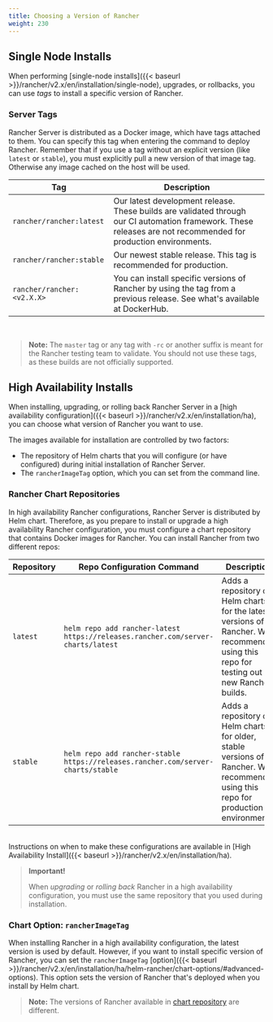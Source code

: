 ```yaml
---
title: Choosing a Version of Rancher
weight: 230
---
```


## Single Node Installs

When performing [single-node installs]({{< baseurl >}}/rancher/v2.x/en/installation/single-node), upgrades, or rollbacks, you can use _tags_ to install a specific version of Rancher.

### Server Tags

Rancher Server is distributed as a Docker image, which have tags attached to them. You can specify this tag when entering the command to deploy Rancher. Remember that if you use a tag without an explicit version (like `latest` or `stable`), you must explicitly pull a new version of that image tag. Otherwise any image cached on the host will be used.

| Tag                        | Description                                                                                                                                                     |
| -------------------------- | --------------------------------------------------------------------------------------------------------------------------------------------------------------- |
| `rancher/rancher:latest`   | Our latest development release. These builds are validated through our CI automation framework. These releases are not recommended for production environments. |
| `rancher/rancher:stable`   | Our newest stable release. This tag is recommended for production.                                                                                              |
| `rancher/rancher:<v2.X.X>` | You can install specific versions of Rancher by using the tag from a previous release. See what's available at DockerHub.                                                                          |

<br/>

>**Note:** The `master` tag or any tag with `-rc` or another suffix is meant for the Rancher testing team to validate.  You should not use these tags, as these builds are not officially supported.

## High Availability Installs

When installing, upgrading, or rolling back Rancher Server in a [high availability configuration]({{< baseurl >}}/rancher/v2.x/en/installation/ha), you can choose what version of Rancher you want to use.

The images available for installation are controlled by two factors:

- The repository of Helm charts that you will configure (or have configured) during initial installation of Rancher Server. 
- The `rancherImageTag` option, which you can set from the command line.

### Rancher Chart Repositories

In high availability Rancher configurations, Rancher Server is distributed by Helm chart. Therefore, as you prepare to install or upgrade a high availability Rancher configuration, you must configure a chart repository that contains Docker images for Rancher. You can install Rancher from two different repos:

Repository | Repo Configuration Command | Description
-----------|-----|-------------
`latest`   | `helm repo add rancher-latest https://releases.rancher.com/server-charts/latest` | Adds a repository of Helm charts for the latest versions of Rancher. We recommend using this repo for testing out new Rancher builds.
`stable`   | `helm repo add rancher-stable https://releases.rancher.com/server-charts/stable` | Adds a repository of Helm charts for older, stable versions of Rancher. We recommend using this repo for production environments.
<br/>
Instructions on when to make these configurations are available in [High Availability Install]({{< baseurl >}}/rancher/v2.x/en/installation/ha).

>**Important!**
>
>When _upgrading_ or _rolling back_ Rancher in a high availability configuration, you must use the same repository that you used during installation.

### Chart Option: `rancherImageTag`

When installing Rancher in a high availability configuration, the latest version is used by default. However, if you want to install specific version of Rancher, you can set the `rancherImageTag` [option]({{< baseurl >}}/rancher/v2.x/en/installation/ha/helm-rancher/chart-options/#advanced-options). This option sets the version of Rancher that's deployed when you install by Helm chart.

>**Note:** The versions of Rancher available in [chart repository](#rancher-chart-repositories) are different.
